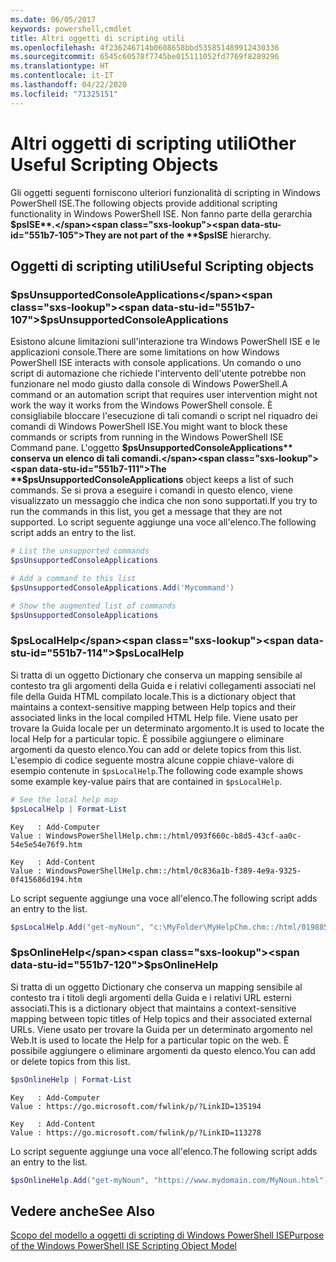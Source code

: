 ```yaml
---
ms.date: 06/05/2017
keywords: powershell,cmdlet
title: Altri oggetti di scripting utili
ms.openlocfilehash: 4f236246714b0608658bbd535851489912430336
ms.sourcegitcommit: 6545c60578f7745be015111052fd7769f8289296
ms.translationtype: HT
ms.contentlocale: it-IT
ms.lasthandoff: 04/22/2020
ms.locfileid: "71325151"
---
```

# <a name="other-useful-scripting-objects"></a><span data-ttu-id="551b7-103">Altri oggetti di scripting utili</span><span class="sxs-lookup"><span data-stu-id="551b7-103">Other Useful Scripting Objects</span></span>

<span data-ttu-id="551b7-104">Gli oggetti seguenti forniscono ulteriori funzionalità di scripting in Windows PowerShell ISE.</span><span class="sxs-lookup"><span data-stu-id="551b7-104">The following objects provide additional scripting functionality in Windows PowerShell ISE.</span></span> <span data-ttu-id="551b7-105">Non fanno parte della gerarchia **$psISE**.</span><span class="sxs-lookup"><span data-stu-id="551b7-105">They are not part of the **$psISE** hierarchy.</span></span>

## <a name="useful-scripting-objects"></a><span data-ttu-id="551b7-106">Oggetti di scripting utili</span><span class="sxs-lookup"><span data-stu-id="551b7-106">Useful Scripting objects</span></span>

### <a name="psunsupportedconsoleapplications"></a><span data-ttu-id="551b7-107">$psUnsupportedConsoleApplications</span><span class="sxs-lookup"><span data-stu-id="551b7-107">$psUnsupportedConsoleApplications</span></span>

<span data-ttu-id="551b7-108">Esistono alcune limitazioni sull'interazione tra Windows PowerShell ISE e le applicazioni console.</span><span class="sxs-lookup"><span data-stu-id="551b7-108">There are some limitations on how Windows PowerShell ISE interacts with console applications.</span></span> <span data-ttu-id="551b7-109">Un comando o uno script di automazione che richiede l'intervento dell'utente potrebbe non funzionare nel modo giusto dalla console di Windows PowerShell.</span><span class="sxs-lookup"><span data-stu-id="551b7-109">A command or an automation script that requires user intervention might not work the way it works from the Windows PowerShell console.</span></span> <span data-ttu-id="551b7-110">È consigliabile bloccare l'esecuzione di tali comandi o script nel riquadro dei comandi di Windows PowerShell ISE.</span><span class="sxs-lookup"><span data-stu-id="551b7-110">You might want to block these commands or scripts from running in the Windows PowerShell ISE Command pane.</span></span> <span data-ttu-id="551b7-111">L'oggetto **$psUnsupportedConsoleApplications** conserva un elenco di tali comandi.</span><span class="sxs-lookup"><span data-stu-id="551b7-111">The **$psUnsupportedConsoleApplications** object keeps a list of such commands.</span></span> <span data-ttu-id="551b7-112">Se si prova a eseguire i comandi in questo elenco, viene visualizzato un messaggio che indica che non sono supportati.</span><span class="sxs-lookup"><span data-stu-id="551b7-112">If you try to run the commands in this list, you get a message that they are not supported.</span></span> <span data-ttu-id="551b7-113">Lo script seguente aggiunge una voce all'elenco.</span><span class="sxs-lookup"><span data-stu-id="551b7-113">The following script adds an entry to the list.</span></span>

```powershell
# List the unsupported commands
$psUnsupportedConsoleApplications

# Add a command to this list
$psUnsupportedConsoleApplications.Add('Mycommand')

# Show the augmented list of commands
$psUnsupportedConsoleApplications
```

### <a name="pslocalhelp"></a><span data-ttu-id="551b7-114">$psLocalHelp</span><span class="sxs-lookup"><span data-stu-id="551b7-114">$psLocalHelp</span></span>

<span data-ttu-id="551b7-115">Si tratta di un oggetto Dictionary che conserva un mapping sensibile al contesto tra gli argomenti della Guida e i relativi collegamenti associati nel file della Guida HTML compilato locale.</span><span class="sxs-lookup"><span data-stu-id="551b7-115">This is a dictionary object that maintains a context-sensitive mapping between Help topics and their associated links in the local compiled HTML Help file.</span></span> <span data-ttu-id="551b7-116">Viene usato per trovare la Guida locale per un determinato argomento.</span><span class="sxs-lookup"><span data-stu-id="551b7-116">It is used to locate the local Help for a particular topic.</span></span> <span data-ttu-id="551b7-117">È possibile aggiungere o eliminare argomenti da questo elenco.</span><span class="sxs-lookup"><span data-stu-id="551b7-117">You can add or delete topics from this list.</span></span> <span data-ttu-id="551b7-118">L'esempio di codice seguente mostra alcune coppie chiave-valore di esempio contenute in `$psLocalHelp`.</span><span class="sxs-lookup"><span data-stu-id="551b7-118">The following code example shows some example key-value pairs that are contained in `$psLocalHelp`.</span></span>

```powershell
# See the local help map
$psLocalHelp | Format-List
```

```output
Key   : Add-Computer
Value : WindowsPowerShellHelp.chm::/html/093f660c-b8d5-43cf-aa0c-54e5e54e76f9.htm

Key   : Add-Content
Value : WindowsPowerShellHelp.chm::/html/0c836a1b-f389-4e9a-9325-0f415686d194.htm
```

<span data-ttu-id="551b7-119">Lo script seguente aggiunge una voce all'elenco.</span><span class="sxs-lookup"><span data-stu-id="551b7-119">The following script adds an entry to the list.</span></span>

```powershell
$psLocalHelp.Add("get-myNoun", "c:\MyFolder\MyHelpChm.chm::/html/0198854a-1298-57ae-aa0c-87b5e5a84712.htm")
```

### <a name="psonlinehelp"></a><span data-ttu-id="551b7-120">$psOnlineHelp</span><span class="sxs-lookup"><span data-stu-id="551b7-120">$psOnlineHelp</span></span>

<span data-ttu-id="551b7-121">Si tratta di un oggetto Dictionary che conserva un mapping sensibile al contesto tra i titoli degli argomenti della Guida e i relativi URL esterni associati.</span><span class="sxs-lookup"><span data-stu-id="551b7-121">This is a dictionary object that maintains a context-sensitive mapping between topic titles of Help topics and their associated external URLs.</span></span> <span data-ttu-id="551b7-122">Viene usato per trovare la Guida per un determinato argomento nel Web.</span><span class="sxs-lookup"><span data-stu-id="551b7-122">It is used to locate the Help for a particular topic on the web.</span></span> <span data-ttu-id="551b7-123">È possibile aggiungere o eliminare argomenti da questo elenco.</span><span class="sxs-lookup"><span data-stu-id="551b7-123">You can add or delete topics from this list.</span></span>

```powershell
$psOnlineHelp | Format-List
```

```output
Key   : Add-Computer
Value : https://go.microsoft.com/fwlink/p/?LinkID=135194

Key   : Add-Content
Value : https://go.microsoft.com/fwlink/p/?LinkID=113278
```

<span data-ttu-id="551b7-124">Lo script seguente aggiunge una voce all'elenco.</span><span class="sxs-lookup"><span data-stu-id="551b7-124">The following script adds an entry to the list.</span></span>

```powershell
$psOnlineHelp.Add("get-myNoun", "https://www.mydomain.com/MyNoun.html")
```

## <a name="see-also"></a><span data-ttu-id="551b7-125">Vedere anche</span><span class="sxs-lookup"><span data-stu-id="551b7-125">See Also</span></span>

[<span data-ttu-id="551b7-126">Scopo del modello a oggetti di scripting di Windows PowerShell ISE</span><span class="sxs-lookup"><span data-stu-id="551b7-126">Purpose of the Windows PowerShell ISE Scripting Object Model</span></span>](../components/ise/object-model/Purpose-of-the-Windows-PowerShell-ISE-Scripting-Object-Model.md)
